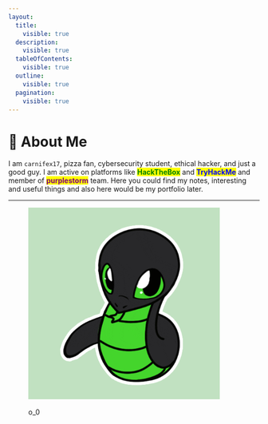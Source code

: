```yaml
---
layout:
  title:
    visible: true
  description:
    visible: true
  tableOfContents:
    visible: true
  outline:
    visible: true
  pagination:
    visible: true
---
```


# 👾 About Me

I am `carnifex17`, pizza fan, cybersecurity student, ethical hacker, and just a good guy. I am active on platforms like <mark style="color:green;">**HackTheBox**</mark> and <mark style="color:blue;">**TryHackMe**</mark> and member of <mark style="color:purple;">**purplestorm**</mark> team. Here you could find my notes, interesting and useful things and also here would be my portfolio later.

***

<figure><img src=".gitbook/assets/giphy1.gif" alt="" width="384"><figcaption><p>o_0</p></figcaption></figure>
